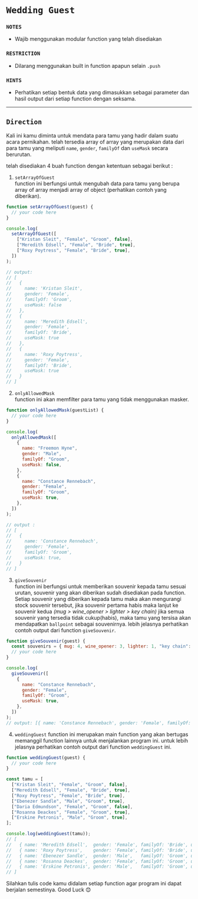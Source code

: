 # `Wedding Guest`

### `NOTES`

- Wajib menggunakan modular function yang telah disediakan

### `RESTRICTION`

- Dilarang menggunakan built in function apapun selain `.push`

### `HINTS`

- Perhatikan setiap bentuk data yang dimasukkan sebagai parameter dan hasil output dari setiap function dengan seksama.

---

## `Direction`

Kali ini kamu diminta untuk mendata para tamu yang hadir dalam suatu acara pernikahan.
telah tersedia array of array yang merupakan data dari para tamu yang meliputi `name`, `gender`, `familyOf` dan `useMask` secara berurutan.

telah disediakan 4 buah function dengan ketentuan sebagai berikut :

1. `setArrayOfGuest`  
   function ini berfungsi untuk mengubah data para tamu yang berupa array of array menjadi array of object (perhatikan contoh yang diberikan).

```js
function setArrayOfGuest(guest) {
  // your code here
}

console.log(
  setArrayOfGuest([
    ["Kristan Sleit", "Female", "Groom", false],
    ["Meredith Edsell", "Female", "Bride", true],
    ["Roxy Poytress", "Female", "Bride", true],
  ])
);

// output:
// [
//   {
//     name: 'Kristan Sleit',
//     gender: 'Female',
//     familyOf: 'Groom',
//     useMask: false
//   },
//   {
//     name: 'Meredith Edsell',
//     gender: 'Female',
//     familyOf: 'Bride',
//     useMask: true
//   },
//   {
//     name: 'Roxy Poytress',
//     gender: 'Female',
//     familyOf: 'Bride',
//     useMask: true
//   }
// ]
```

2. `onlyAllowedMask`  
   function ini akan memfilter para tamu yang tidak menggunakan masker.

```js
function onlyAllowedMask(guestList) {
  // your code here
}

console.log(
  onlyAllowedMask([
    {
      name: "Freemon Hyne",
      gender: "Male",
      familyOf: "Groom",
      useMask: false,
    },
    {
      name: "Constance Rennebach",
      gender: "Female",
      familyOf: "Groom",
      useMask: true,
    },
  ])
);

// output :
// [
//   {
//     name: 'Constance Rennebach',
//     gender: 'Female',
//     familyOf: 'Groom',
//     useMask: true,
//   }
// ]
```

3. `giveSouvenir`  
   function ini berfungsi untuk memberikan souvenir kepada tamu sesuai urutan, souvenir yang akan diberikan sudah disediakan pada function.
   Setiap souvenir yang diberikan kepada tamu maka akan mengurangi stock souvenir tersebut,
   jika souvenir pertama habis maka lanjut ke souvenir kedua _(mug > wine_opener > lighter > key chain)_
   jika semua souvenir yang tersedia tidak cukup(habis), maka tamu yang tersisa akan mendapatkan `ballpoint` sebagai souvenirnya.
   lebih jelasnya perhatikan contoh output dari function `giveSouvenir`.

```js
function giveSouvenir(guest) {
  const souvenirs = { mug: 4, wine_opener: 3, lighter: 1, "key chain": 2 };
  // your code here
}

console.log(
  giveSouvenir([
    {
      name: "Constance Rennebach",
      gender: "Female",
      familyOf: "Groom",
      useMask: true,
    },
  ])
);
// output: [{ name: 'Constance Rennebach', gender: 'Female', familyOf: 'Groom', useMask: true, souvenirs: "mug" }]
```

4. `weddingGuest` 
   function ini merupakan main function yang akan bertugas memanggil function lainnya untuk menjalankan program ini.
   untuk lebih jelasnya perhatikan contoh output dari function `weddingGuest` ini.

```js
function weddingGuest(guest) {
  // your code here
}

const tamu = [
  ["Kristan Sleit", "Female", "Groom", false],
  ["Meredith Edsell", "Female", "Bride", true],
  ["Roxy Poytress", "Female", "Bride", true],
  ["Ebenezer Sandle", "Male", "Groom", true],
  ["Daria Edmundson", "Female", "Groom", false],
  ["Rosanna Deackes", "Female", "Groom", true],
  ["Erskine Petronis", "Male", "Groom", true],
];

console.log(weddingGuest(tamu));
// [
//   { name: 'Meredith Edsell',  gender: 'Female', familyOf: 'Bride', useMask: true, souvenirs: 'mug' },
//   { name: 'Roxy Poytress',    gender: 'Female', familyOf: 'Bride', useMask: true, souvenirs: 'mug' },
//   { name: 'Ebenezer Sandle',  gender: 'Male',   familyOf: 'Groom', useMask: true, souvenirs: 'mug' },
//   { name: 'Rosanna Deackes',  gender: 'Female', familyOf: 'Groom', useMask: true, souvenirs: 'mug' },
//   { name: 'Erskine Petronis', gender: 'Male',   familyOf: 'Groom', useMask: true, souvenirs: 'wine_opener'  }
// ]
```

Silahkan tulis code kamu didalam setiap function agar program ini dapat berjalan semestinya.
Good Luck 😊
